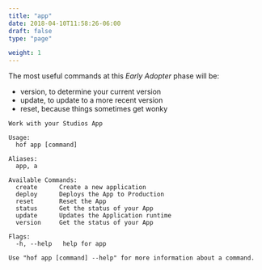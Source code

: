 ```yaml
---
title: "app"
date: 2018-04-10T11:58:26-06:00
draft: false
type: "page"

weight: 1
---
```


The most useful commands at this
_Early Adopter_ phase will be:

- version, to determine your current version
- update, to update to a more recent version
- reset, because things sometimes get wonky


```
Work with your Studios App

Usage:
  hof app [command]

Aliases:
  app, a

Available Commands:
  create      Create a new application
  deploy      Deploys the App to Production
  reset       Reset the App
  status      Get the status of your App
  update      Updates the Application runtime
  version     Get the status of your App

Flags:
  -h, --help   help for app

Use "hof app [command] --help" for more information about a command.
```
